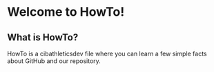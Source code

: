 # Welcome to HowTo!
## What is HowTo?
HowTo is a cibathleticsdev file where you can learn a few simple facts about GitHub and our repository.
